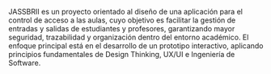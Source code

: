 JASSBRII es un proyecto orientado al diseño de una aplicación para el control de acceso a las aulas, cuyo objetivo es facilitar la gestión de entradas y salidas de estudiantes y profesores, garantizando mayor seguridad, trazabilidad y organización dentro del entorno académico. El enfoque principal está en el desarrollo de un prototipo interactivo, aplicando principios fundamentales de Design Thinking, UX/UI e Ingeniería de Software.
